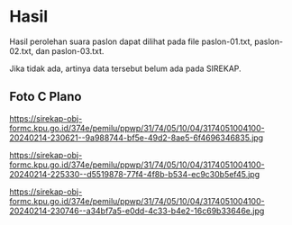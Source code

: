 # Hasil

Hasil perolehan suara paslon dapat dilihat pada file paslon-01.txt, paslon-02.txt, dan paslon-03.txt.

Jika tidak ada, artinya data tersebut belum ada pada SIREKAP.

## Foto C Plano

https://sirekap-obj-formc.kpu.go.id/374e/pemilu/ppwp/31/74/05/10/04/3174051004100-20240214-230621--9a988744-bf5e-49d2-8ae5-6f4696346835.jpg

https://sirekap-obj-formc.kpu.go.id/374e/pemilu/ppwp/31/74/05/10/04/3174051004100-20240214-225330--d5519878-77f4-4f8b-b534-ec9c30b5ef45.jpg

https://sirekap-obj-formc.kpu.go.id/374e/pemilu/ppwp/31/74/05/10/04/3174051004100-20240214-230746--a34bf7a5-e0dd-4c33-b4e2-16c69b33646e.jpg
